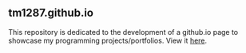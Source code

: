 ## tm1287.github.io

This repository is dedicated to the development of a github.io page to showcase my programming projects/portfolios. View it [here](https://tm1287.github.io).